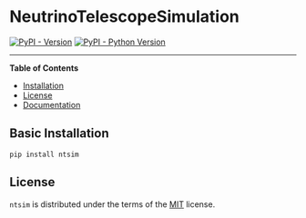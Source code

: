 # NeutrinoTelescopeSimulation

[![PyPI - Version](https://img.shields.io/pypi/v/ntsim.svg)](https://pypi.org/project/ntsim)
[![PyPI - Python Version](https://img.shields.io/pypi/pyversions/ntsim.svg)](https://pypi.org/project/ntsim)

-----

**Table of Contents**

- [Installation](#installation)
- [License](#license)
- [Documentation](https://git.jinr.ru/Baikal/ntsim/-/wikis/home)

## Basic Installation

```console
pip install ntsim
```

## License

`ntsim` is distributed under the terms of the [MIT](https://spdx.org/licenses/MIT.html) license.
